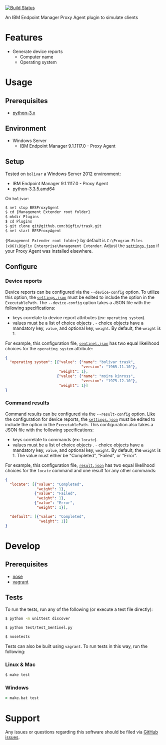 [![Build Status](https://travis-ci.org/bigfix/trask.svg?branch=master)](https://travis-ci.org/bigfix/trask)

An IBM Endpoint Manager Proxy Agent plugin to simulate clients

# Features
- Generate device reports
  - Computer name
  - Operating system

# Usage
## Prerequisites
- [python-3.x](https://www.python.org/downloads/)

## Environment
- Windows Server
  - IBM Endpoint Manager 9.1.1117.0 - Proxy Agent

## Setup
Tested on `bolivar` a Windows Server 2012 environment:
- IBM Endpoint Manager 9.1.1117.0 - Proxy Agent
- python-3.3.5.amd64

On `bolivar`:

```bash
$ net stop BESProxyAgent
$ cd {Management Extender root folder}
$ mkdir Plugins
$ cd Plugins
$ git clone git@github.com:bigfix/trask.git
$ net start BESProxyAgent
```

`{Management Extender root folder}` by default is `C:\Program Files (x86)\BigFix Enterprise\Management Extender`. Adjust the [`settings.json`](settings.json) if your Proxy Agent was installed elsewhere.

## Configure
### Device reports
Device reports can be configured via the `--device-config` option. To utilize this option, the [`settings.json`](settings.json) must be edited to include the option in the `ExecutablePath`. The `--device-config` option takes a JSON file with the following specifications:
- keys correlate to device report attributes (ex: `operating system`).
- values must be a list of choice objects
.  - choice objects have a mandatory key, `value`, and optional key, `weight`. By default, the `weight` is 1.

For example, this configuration file, [`sentinel.json`](sentinel.json) has two equal likelihood choices for the `operating system` attribute:

```json
{
  "operating system": [{"value": {"name": "bolivar trask", 
                                  "version": "1965.11.10"}, 
                        "weight": 1},
                       {"value": {"name": "moira kinross", 
                                  "version": "1975.12.10"}, 
                        "weight": 1}]
}
```

### Command results
Command results can be configured via the `--result-config` option. Like the configuration for device reports, the [`settings.json`](settings.json) must be edited to include the option in the `ExecutablePath`. This configuration also takes a JSON file with the following specifications:
- keys correlate to commands (ex: `locate`).
- values must be a list of choice objects
.  - choice objects have a mandatory key, `value`, and optional key, `weight`. By default, the `weight` is 1. The value must either be "Completed", "Failed", or "Error".

For example, this configuration file, [`result.json`](result.json) has two equal likelihood choices for the `locate` command and one result for any other commands:

```json
{
  "locate": [{"value": "Completed", 
              "weight": 1},
             {"value": "Failed",
              "weight": 1},
             {"value": "Error",
              "weight": 1}],

  "default": [{"value": "Completed",
               "weight": 1}]
}
```

# Develop
## Prerequisites
- [nose](https://nose.readthedocs.org/en/latest/)
- [vagrant](http://www.vagrantup.com/downloads.html)

## Tests
To run the tests, run any of the following (or execute a test file directly):

```bash
$ python -m unittest discover
```

```bash
$ python test/test_Sentinel.py
```

```bash
$ nosetests
```

Tests can also be built using `vagrant`. To run tests in this way, run the following:

### Linux & Mac
```bash
$ make test
```

### Windows
```bat
> make.bat test
```

# Support
Any issues or questions regarding this software should be filed via [GitHub issues](https://github.com/bigfix/trask/issues).
